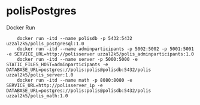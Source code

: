# polisPostgres

 Docker Run
        
        docker run -itd --name polisdb -p 5432:5432 uzzal2k5/polis_postgresql:1.0
        docker run -itd --name adminparticipants -p 5002:5002 -p 5001:5001 -e SERVICE_URL=http://polisserver uzzal2k5/polis_adminparticipants:1.0
        docker run -itd --name server -p 5000:5000 -e STATIC_FILES_HOST=adminparticipants -e DATABASE_URL=postgres://polis:polis@polisdb:5432/polis uzzal2k5/polis_server:1.0
        docker run -itd --name math -p 8080:8080 -e SERVICE_URL=http://polisserver_ip -e DATABASE_URL=postgres://polis:polis@polisdb:5432/polis uzzal2k5/polis_math:1.0
        
        